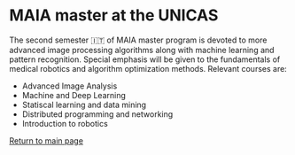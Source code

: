 # MAIA master at the UNICAS

The second semester 🇮🇹 of MAIA master program is devoted to more advanced image processing algorithms along with machine learning and pattern recognition. Special emphasis will be given to the fundamentals of medical robotics and algorithm optimization methods. Relevant courses are:

* Advanced Image Analysis
* Machine and Deep Learning
* Statiscal learning and data mining
* Distributed programming and networking
* Introduction to robotics

[Return to main page](https://dagazrev.github.io/)